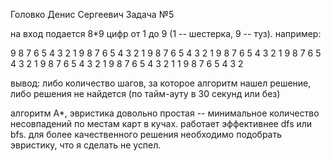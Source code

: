 Головко Денис Сергеевич
Задача №5

на вход подается 8*9 цифр от 1 до 9 (1 -- шестерка, 9 -- туз). например:

9 8 7 6 5 4 3 2 1
9 8 7 6 5 4 3 2 1
9 8 7 6 5 4 3 2 1
9 8 7 6 5 4 3 2 1
9 8 7 6 5 4 3 2 1
9 8 7 6 5 4 3 2 1
9 8 7 6 5 4 3 2 1
1 9 8 7 6 5 4 3 2

вывод: либо количество шагов, за которое алгоритм нашел решение, либо решения не найдется (по тайм-ауту в 30 секунд или без)

алгоритм A*, эвристика довольно простая -- минимальное количество несовпадений по местам карт в кучах. работает эффективнее dfs или bfs. для более качественного решения необходимо подобрать эвристику, что я сделать не успел.
